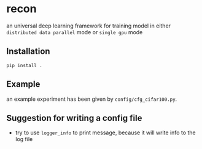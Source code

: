# recon

an universal deep learning framework for training model in either `distributed data parallel` mode or `single gpu` mode

## Installation
```
pip install .
```

## Example
an example experiment has been given by `config/cfg_cifar100.py`.

## Suggestion for writing a config file

- try to use `logger_info` to print message, because it will write info to the log file
